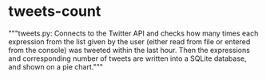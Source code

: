 # tweets-count
"""tweets.py: Connects to the Twitter API and checks how many times each expression from the list given
              by the user (either read from file or entered from the console) was tweeted within the last
              hour. Then the expressions and corresponding number of tweets are written into a SQLite 
              database, and shown on a pie chart.""" 
